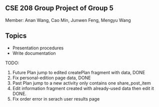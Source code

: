 ## CSE 208 Group Project of Group 5
Member: Anan Wang, Cao Min, Junwen Feng, Mengyu Wang

## Topics
* Presentation procedures
* Write documentation

TODO:
1. Future Plan jump to edited createPlan fragment with data, DONE
2. Fix personal-edition page data, DONE
3. Past Plan jump to a new activity only contains one share_post_item
4. Edit information fragment created with already-used data then edit it DONE.
5. Fix order error in serach user results page
